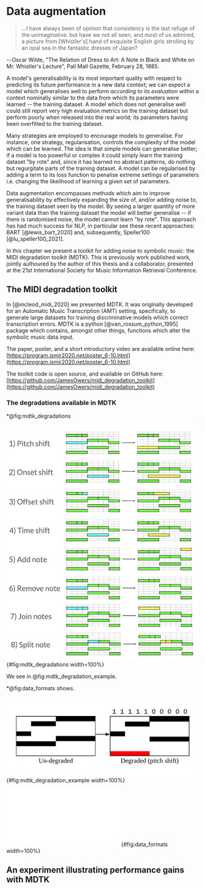 # Data augmentation

<!-- https://www.wikizero.com/en/Wikipedia:Emerson -->
> ...I have always been of opinion that consistency is the last refuge of the
unimaginative: but have we not all seen, and most of us admired, a picture from
[Whistler's] hand of exquisite English girls strolling by an opal sea in the fantastic
dresses of Japan?

-- Oscar Wilde, "The Relation of Dress to Art: A Note in Black and
White on Mr. Whistler's Lecture", Pall Mall Gazette, February 28, 1885.

A model's generalisability is its most important quality with respect to predicting its
future performance in a new data context; we can expect a model which generalises well
to perform _according to its evaluation_ within a context nominally similar to the data
from which its parameters were learned -- the training dataset. A model which does not
generalise well could still report very high evaluation metrics on the training dataset
but perform poorly when released into the real world; its parameters having been
overfitted to the training dataset.

Many strategies are employed to encourage models to generalise. For instance, one
strategy, regularisation, controls the complexity of the model which can be learned. The
idea is that simple models can generalise better; if a model is too powerful or complex
it could simply learn the training dataset "by rote" and, since it has learned no
abstract patterns, do nothing but regurgitate parts of the training dataset. A model can
be regularised by adding a term to its loss function to penalise extreme settings of
parameters i.e. changing the likelihood of learning a given set of parameters.

Data augmentation encompasses methods which aim to improve generalisability by
effectively expanding the size of, and/or adding noise to, the training dataset seen by
the model. By seeing a larger quantity of more variant data than the training dataset
the model will better generalise -- if there is randomised noise, the model cannot learn
"by rote". This approach has had much success for NLP, in particular see these recent
approaches: BART [@lewis_bart_2020] and, subsequently, Speller100 [@lu_speller100_2021].

In this chapter we present a toolkit for adding noise to symbolic music: the MIDI
degradation toolkit (MDTK). This is previously work published work, jointly authoured by
the author of this thesis and a collaborator, presented at the 21st
International Society for Music Information Retrieval Conference.

## The MIDI degradation toolkit

In [@mcleod_midi_2020] we presented MDTK. It was originally developed for an Automatic
Music Transcription (AMT) setting, specifically, to generate large datasets for training
discriminative models which correct transcription errors. MDTK is a python
[@van_rossum_python_1995] package which contains, amongst other things, functions which
alter the symbolic music data input.

The paper, poster, and a short introductory video
are available online here:
[https://program.ismir2020.net/poster_6-10.html](https://program.ismir2020.net/poster_6-10.html)

The toolkit code is open source, and available on GitHub here:
[https://github.com/JamesOwers/midi_degradation_toolkit](https://github.com/JamesOwers/midi_degradation_toolkit)

### The degradations available in MDTK

*@fig:mdtk_degradations

<!-- Poster here: https://my.visme.co/editor/ZC9rcldZYVVxWHI4dnlkenl3WSsvQT09OjqIz8AkTj_aD5FHgykZ9SSL -->
![Illustrations for all the degradations currently available in MDTK](source/figures/mdtk_degradations.png "The degradations available in MDTK"){#fig:mdtk_degradations width=100%}


We see in @fig:mdtk_degradation_example.

*@fig:data_formats shows.

![An example degradation performed by MDTK](source/figures/example.png "Example MDTK degradation"){#fig:mdtk_degradation_example width=100%}

![Data formats.](source/figures/dataformats.pdf "Different data formats handled"){#fig:data_formats width=100%}

## An experiment illustrating performance gains with MDTK
